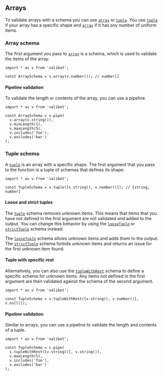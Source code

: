 Arrays
------

To validate arrays with a schema you can use [`array`](../api/array.md) or [`tuple`](../api/tuple.md). You use [`tuple`](../api/tuple.md) if your array has a specific shape and [`array`](../api/array.md) if it has any number of uniform items.

### Array schema

The first argument you pass to [`array`](../api/array.md) is a schema, which is used to validate the items of the array.

    import * as v from 'valibot';
    
    const ArraySchema = v.array(v.number()); // number[]
    

#### Pipeline validation

To validate the length or contents of the array, you can use a pipeline.

    import * as v from 'valibot';
    
    const ArraySchema = v.pipe(
      v.array(v.string()),
      v.minLength(1),
      v.maxLength(5),
      v.includes('foo'),
      v.excludes('bar')
    );
    

### Tuple schema

A [`tuple`](../api/tuple.md) is an array with a specific shape. The first argument that you pass to the function is a tuple of schemas that defines its shape.

    import * as v from 'valibot';
    
    const TupleSchema = v.tuple([v.string(), v.number()]); // [string, number]
    

#### Loose and strict tuples

The [`tuple`](../api/tuple.md) schema removes unknown items. This means that items that you have not defined in the first argument are not validated and added to the output. You can change this behavior by using the [`looseTuple`](../api/looseTuple.md) or [`strictTuple`](../api/strictTuple.md) schema instead.

The [`looseTuple`](../api/looseTuple.md) schema allows unknown items and adds them to the output. The [`strictTuple`](../api/strictTuple.md) schema forbids unknown items and returns an issue for the first unknown item found.

#### Tuple with specific rest

Alternatively, you can also use the [`tupleWithRest`](../api/tupleWithRest.md) schema to define a specific schema for unknown items. Any items not defined in the first argument are then validated against the schema of the second argument.

    import * as v from 'valibot';
    
    const TupleSchema = v.tupleWithRest([v.string(), v.number()], v.null());
    

#### Pipeline validation

Similar to arrays, you can use a pipeline to validate the length and contents of a tuple.

    import * as v from 'valibot';
    
    const TupleSchema = v.pipe(
      v.tupleWithRest([v.string()], v.string()),
      v.maxLength(5),
      v.includes('foo'),
      v.excludes('bar')
    );